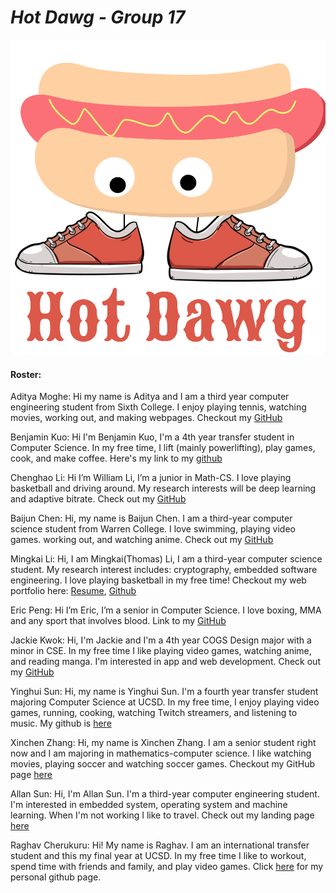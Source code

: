 # *Hot Dawg - Group 17*
![brand](branding/Hot%20Dawg%20Logo.png)


#### Roster:

Aditya Moghe: Hi my name is Aditya and I am a third year computer engineering student from Sixth College. I enjoy playing tennis, watching movies, working out, and making webpages.  Checkout my [GitHub](https://github.com/adityaamoghe)

Benjamin Kuo: Hi I'm Benjamin Kuo, I'm a 4th year transfer student in Computer Science. In my free time, I lift (mainly powerlifting), play games, cook, and make coffee. Here's my link to my [github](https://github.com/benkwwuo)

Chenghao Li: Hi I’m William Li, I’m a junior in Math-CS. I love playing basketball and driving around. My research interests will be deep learning and adaptive bitrate. Check out my [GitHub](https://github.com/WilliamLi0201)

Baijun Chen: Hi, my name is Baijun Chen. I am a third-year computer science student from Warren College. I love swimming, playing video games. working out, and watching anime. Check out my [GitHub](https://github.com/cbj99)

Mingkai Li: Hi, I am Mingkai(Thomas) Li, I am a third-year computer science student. My research interest includes: cryptography, embedded software engineering. I love playing basketball in my free time! Checkout my web portfolio here: [Resume](https://thomas-web-esume.herokuapp.com/), [Github](https://github.com/ThomasLiARDJAVA) 

Eric Peng: Hi I’m Eric, I’m a senior in Computer Science. I love boxing, MMA and any sport that involves blood. Link to my [GitHub](https://github.com/3ricpeng)

Jackie Kwok: Hi, I'm Jackie and I'm a 4th year COGS Design major with a minor in CSE. In my free time I like playing video games, watching anime, and reading manga. I'm interested in app and web development.  Check out my [GitHub](https://github.com/jkwok626)

Yinghui Sun: Hi, my name is Yinghui Sun. I'm a fourth year transfer student majoring Computer Science at UCSD. In my free time, I enjoy playing video games, running, cooking, watching Twitch streamers, and listening to music. My github is [here](https://github.com/yingersun)

Xinchen Zhang: Hi, my name is Xinchen Zhang. I am a senior student right now and I am majoring in mathematics-computer science. I like watching movies, playing soccer and watching soccer games. Checkout my GitHub page [here](https://github.com/XinchenZhang)

Allan Sun: Hi, I'm Allan Sun. I'm a third-year computer engineering student. I'm interested in embedded system, operating system and machine learning. When I'm not working I like to travel. Check out my landing page [here](https://s8sun.github.io/gitPage/)

Raghav Cherukuru: Hi! My name is Raghav. I am an international transfer student and this my final year at UCSD. In my free time I like to workout, spend time with friends and family, and play video games. Click [here](https://github.com/rcherukuru2000) for my personal github page.
